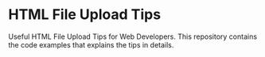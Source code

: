 # HTML File Upload Tips

Useful HTML File Upload Tips for Web Developers. This repository contains the code examples that explains the tips in details.